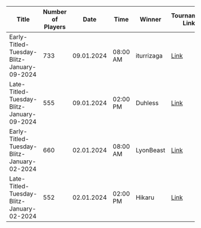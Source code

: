 | Title                                      |   Number of Players | Date       | Time     | Winner     | Tournament Link                                                                                  | Rank List                                                                                                                       |
|--------------------------------------------|---------------------|------------|----------|------------|--------------------------------------------------------------------------------------------------|---------------------------------------------------------------------------------------------------------------------------------|
| Early-Titled-Tuesday-Blitz-January-09-2024 |                 733 | 09.01.2024 | 08:00 AM | iturrizaga | [Link](https://www.chess.com/tournament/live/early-titled-tuesday-blitz-january-09-2024-4490239) | [Link](https://github.com/cmgchess/Titled-Tuesday-Data/blob/main/ranks/early-titled-tuesday-blitz-january-09-2024-4490239.json) |
| Late-Titled-Tuesday-Blitz-January-09-2024  |                 555 | 09.01.2024 | 02:00 PM | Duhless    | [Link](https://www.chess.com/tournament/live/late-titled-tuesday-blitz-january-09-2024-4490240)  | [Link](https://github.com/cmgchess/Titled-Tuesday-Data/blob/main/ranks/late-titled-tuesday-blitz-january-09-2024-4490240.json)  |
| Early-Titled-Tuesday-Blitz-January-02-2024 |                 660 | 02.01.2024 | 08:00 AM | LyonBeast  | [Link](https://www.chess.com/tournament/live/early-titled-tuesday-blitz-january-02-2024-4490237) | [Link](https://github.com/cmgchess/Titled-Tuesday-Data/blob/main/ranks/early-titled-tuesday-blitz-january-02-2024-4490237.json) |
| Late-Titled-Tuesday-Blitz-January-02-2024  |                 552 | 02.01.2024 | 02:00 PM | Hikaru     | [Link](https://www.chess.com/tournament/live/late-titled-tuesday-blitz-january-02-2024-4490238)  | [Link](https://github.com/cmgchess/Titled-Tuesday-Data/blob/main/ranks/late-titled-tuesday-blitz-january-02-2024-4490238.json)  |